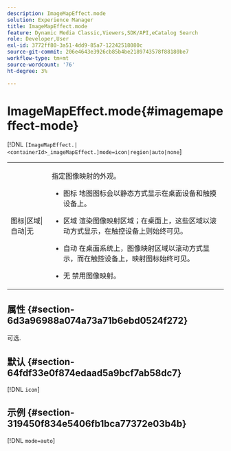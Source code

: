 ```yaml
---
description: ImageMapEffect.mode
solution: Experience Manager
title: ImageMapEffect.mode
feature: Dynamic Media Classic,Viewers,SDK/API,eCatalog Search
role: Developer,User
exl-id: 3772ff80-3a51-4dd9-85a7-12242518080c
source-git-commit: 206e4643e3926cb85b4be2189743578f88180be7
workflow-type: tm+mt
source-wordcount: '76'
ht-degree: 3%

---
```


# ImageMapEffect.mode{#imagemapeffect-mode}

[!DNL `[ImageMapEffect.|<containerId>_imageMapEffect.]mode=icon|region|auto|none`]

<table id="table_4A3D7D66D76A403199303155318D0DE1"> 
 <tbody> 
  <tr> 
   <td colname="col1"> <p> <span class="codeph"> 图标|区域|自动|无 </span> </p> </td> 
   <td colname="col2"> <p>指定图像映射的外观。 </p> <p> 
     <ul id="ul_DDA49C152718486E853213E6FC2182B2"> 
      <li id="li_18F86AB4D2F544319CCDF7BE376ABA53"> <p> <span class="codeph"> 图标 </span> 地图图标会以静态方式显示在桌面设备和触摸设备上。 </p> </li> 
      <li id="li_F8832681CDD6456E9147A37C99BAFFED"> <p> <span class="codeph"> 区域 </span> 渲染图像映射区域；在桌面上，这些区域以滚动方式显示，在触控设备上则始终可见。 </p> </li> 
      <li id="li_9F7DD686E8104AEB944505363F433C0F"> <p> <span class="codeph"> 自动 </span> 在桌面系统上，图像映射区域以滚动方式显示，而在触控设备上，映射图标始终可见。 </p> </li> 
      <li id="li_7CB644F3A029480293B46F44FF8D03B6"> <p> <span class="codeph"> 无 </span> 禁用图像映射。 </p> </li> 
     </ul> </p> </td> 
  </tr> 
 </tbody> 
</table>

## 属性 {#section-6d3a96988a074a73a71b6ebd0524f272}

可选.

## 默认 {#section-64fdf33e0f874edaad5a9bcf7ab58dc7}

[!DNL `icon`]

## 示例 {#section-319450f834e5406fb1bca77372e03b4b}

[!DNL `mode=auto`]
